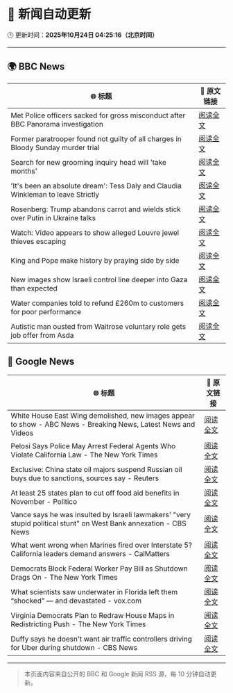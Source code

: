 # 🧠 新闻自动更新

🕒 更新时间：**2025年10月24日 04:25:16（北京时间）**

---

## 🌍 BBC News

| 🌐 标题 | 🔗 原文链接 |
|--------|-------------|
| Met Police officers sacked for gross misconduct after BBC Panorama investigation | [阅读全文](https://www.bbc.com/news/articles/cy0kynx59v0o?at_medium=RSS&at_campaign=rss) |
| Former paratrooper found not guilty of all charges in Bloody Sunday murder trial | [阅读全文](https://www.bbc.com/news/articles/c993nlken18o?at_medium=RSS&at_campaign=rss) |
| Search for new grooming inquiry head will 'take months' | [阅读全文](https://www.bbc.com/news/articles/cvgwnqeq5z0o?at_medium=RSS&at_campaign=rss) |
| 'It's been an absolute dream': Tess Daly and Claudia Winkleman to leave Strictly | [阅读全文](https://www.bbc.com/news/articles/cz0x1lr7j92o?at_medium=RSS&at_campaign=rss) |
| Rosenberg: Trump abandons carrot and wields stick over Putin in Ukraine talks | [阅读全文](https://www.bbc.com/news/articles/cnve5532v7yo?at_medium=RSS&at_campaign=rss) |
| Watch: Video appears to show alleged Louvre jewel thieves escaping | [阅读全文](https://www.bbc.com/news/videos/c4g39dnyky1o?at_medium=RSS&at_campaign=rss) |
| King and Pope make history by praying side by side | [阅读全文](https://www.bbc.com/news/articles/cnve5mdze8yo?at_medium=RSS&at_campaign=rss) |
| New images show Israeli control line deeper into Gaza than expected | [阅读全文](https://www.bbc.com/news/articles/cx2y00g4x29o?at_medium=RSS&at_campaign=rss) |
| Water companies told to refund £260m to customers for poor performance | [阅读全文](https://www.bbc.com/news/articles/cdjrymnx1e8o?at_medium=RSS&at_campaign=rss) |
| Autistic man ousted from Waitrose voluntary role gets job offer from Asda | [阅读全文](https://www.bbc.com/news/articles/c98n53dpzx6o?at_medium=RSS&at_campaign=rss) |

## 📰 Google News

| 🌐 标题 | 🔗 原文链接 |
|--------|-------------|
| White House East Wing demolished, new images appear to show - ABC News - Breaking News, Latest News and Videos | [阅读全文](https://news.google.com/rss/articles/CBMimwFBVV95cUxOQWpBNEV3M3FVZEM4LXJTN2FhTDNldGtfTDZ2aXNXUjBvZVVKdjJMTUliSURhbHZzTkU5WVZzSXIxZG9KcW9DRHBLRF9lUXg1V05HUUVLQWJhQjBCNFdnVk1sM3B1b3hraDJZMHRDMWNtc29SRDcxcElubExGMnoxdG5IV0JtblZCaU9Dc1EyMFMtQWJQLWhMZGVBNA?oc=5) |
| Pelosi Says Police May Arrest Federal Agents Who Violate California Law - The New York Times | [阅读全文](https://news.google.com/rss/articles/CBMiiAFBVV95cUxQWTQybWdtdzkyTWJmMnBVZWtkclJZaXRZTHFmM2ZTcTBSZXJHMnd2Qk8yTjZnUklsaU5xcjEybFVqdEtzYnFDMm16NnJiRXl6ejRacnF3S3VMSnUzZVpVX1dpNEdHbTV2UTF0M0V2NEhfZ1JaZDk2M0FIUU5rbXAwV2FjbC1UWjFS?oc=5) |
| Exclusive: China state oil majors suspend Russian oil buys due to sanctions, sources say - Reuters | [阅读全文](https://news.google.com/rss/articles/CBMiwwFBVV95cUxOekNaamlpYTg4Y2I0TFBFbWlpV2RvQ3FiRnRuOVRWRUozenRha1IwODZ0eGVXZ2JmZUtsT0RPV191ZVdTZ1BfdzFMd3BtVi1hcEtyT3JndXlVT1llNlVhZ1d6Yk9SOW5OM3k4aHBmTUxSTVNuR1djNDlveURDM0FyWGVTd2x3WXdCdmZQdnBiMmUyN0pkVmg1S0U0WFh2QzIxOXUzOTZHWkw4Z2lKWXVYQjdIVGlvMUpRSmpPRjRyWHNuRXc?oc=5) |
| At least 25 states plan to cut off food aid benefits in November - Politico | [阅读全文](https://news.google.com/rss/articles/CBMioAFBVV95cUxQTlgwazVteXpkY0hkVlZqemY5X041dVhGbGczVndwRkxzRWlRQ3VwNFNNX21lejRNNk41V1U0TzV1N2FQSzhyekUxZlcwU3hWRGdabzY4eWRJQ2RhQzllZmFTWG1PUmtVNGxTaU5tdDNCejVxdzBJTmxqelNjRFg0MjFvaXV4MGd1dGRuRDIzLW9nclNhRW5JQjJHWEIxNXYt?oc=5) |
| Vance says he was insulted by Israeli lawmakers' "very stupid political stunt" on West Bank annexation - CBS News | [阅读全文](https://news.google.com/rss/articles/CBMijgFBVV95cUxOeXhmY3RUSVhFaWdhNWdZUmdibE03OGE0eXVyNEVlMzh4dHgzcmExMjE0OVlDUlJsLTk1dERDcVM2VUFXNkMzZW05aVBtUlhpUnlLRnc1aEhZY0ZnVlp3WjBVRUhXaWFVMkltTEZFeTFTTDhHNVpldEQ0RTFfUTdseHZQWWFHQ2FLN1IxWnB30gGTAUFVX3lxTFBGOUZPRUQ1TFU5cnI5V2Z5d3hpdjBKWFhma3lNSkFMdWctSzZHU1lIZXdUaXZxTnNNQktZUWJ0Y2RUVnZTZko5WlhWb1kxaEM5UlgtSllRWlZMV1VSeEZIOXJmY3ZQYmR1SnZQY2JTakJkTE5JazZiUElvY0gzWHJDUWdJMWVYNUExOEpmR1RuY0dLQQ?oc=5) |
| What went wrong when Marines fired over Interstate 5? California leaders demand answers - CalMatters | [阅读全文](https://news.google.com/rss/articles/CBMigAFBVV95cUxQNDBMYlVnYU85OXI0WTctNkdPUUY2WWx5SWJ3Qy1yLU1IWVRfa0xid2lsYV90NnhKQ2ttUVp4NkNEQU85ZTNtb1dtTHp1OGhkMk9NWl9lYXhrMXpwcUxhTTZjTC1zbE12MUdBcUpIT3ZMUkRkYTNXckt3c3F6RUxXcQ?oc=5) |
| Democrats Block Federal Worker Pay Bill as Shutdown Drags On - The New York Times | [阅读全文](https://news.google.com/rss/articles/CBMilgFBVV95cUxPWFYxYWpqVUdCQlJRZ0hadWV4dmJwSzF1LXh5X1FPaFBiV2c4Tk0yamdwYXlDeU9kQ2FBOHJFcmJadHVfVVJBN19CcDk5aDV1UFoyRk13QnprZlFUVVhxaTZaNmlEc3FURWlNLXZuNTZLbW5nQUR1Q3hkZ3FIZHRnUlFqYk0wZnhTblFqblF6emE5N1pHd2c?oc=5) |
| What scientists saw underwater in Florida left them “shocked” — and devastated - vox.com | [阅读全文](https://news.google.com/rss/articles/CBMickFVX3lxTE5OX1p0MGltM3I4QUQzSG0zeVgxVHZsZ2VaVmsxejBfVV9mVV9OWXRWME1hV0NOX2VuVnljT2pZOGdoWEh2TkJDNWFSZ2Itc2gwNVI2bjNlQmhFc2pfVmtCVGhKSC11dkwxSy1FNDd5WWJidw?oc=5) |
| Virginia Democrats Plan to Redraw House Maps in Redistricting Push - The New York Times | [阅读全文](https://news.google.com/rss/articles/CBMiiAFBVV95cUxNZGdaQkFPMHh5YzFFb2NoaHQ3MmZOTEQzeXVoNDd5cGpPbkR3NjlNTE1pdlhQakxxY3BRUG9nT1VDTFNuYjFVLTY3LTVQYUxHMkhoMWw1OUkxU1Btd2V6ZWhIZm5ESWVHNFd6RWdISHczR1dEdzZlQWo3SDhzUURVNWZrNGdkR1Vi?oc=5) |
| Duffy says he doesn't want air traffic controllers driving for Uber during shutdown - CBS News | [阅读全文](https://news.google.com/rss/articles/CBMihwFBVV95cUxOaWd2SFR0TjVqVXB4ZGNaS1gyZU83QV94bXQ0UFlCMFRLNmhtZ1JRa2dIejdIeGp3bHNIaDJBNVhUVENWeDNyNHo2S1FEclBhaE5mUThGQW9aZmFCdDJYMERJZURYajRJZEEyVjloVmZwNFNwSG5Xd0xCVUE2OEFBUUc1cTNWZ1nSAYwBQVVfeXFMT3h1WXB6WEozRllxQ0FyS1RmUXJoSWFKTGZ1bHVERXoxaDVXeFVFaVhCajY2S2ZzeWJLZU5XdFdSYWMzWUU3eEdPMkxQSHNNLTU0VGtOQ1IzYjlkR0o5TV9BQy01UEx2QTFJV1VOYUR4ZF8yRzQyYnlYT0kxa3VfMVlfZ2ZRRjdGZnNsbXA?oc=5) |

---
> 本页面内容来自公开的 BBC 和 Google 新闻 RSS 源，每 10 分钟自动更新。